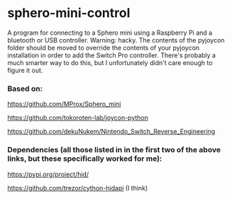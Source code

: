 # sphero-mini-control

A program for connecting to a Sphero mini using a Raspberry Pi and a bluetooth or USB controller.
Warning: hacky. The contents of the pyjoycon folder should be moved to override the contents of your pyjoycon installation in order to add the Switch Pro controller. There's probably a much smarter way to do this, but I unfortunately didn't care enough to figure it out.

### Based on: 

https://github.com/MProx/Sphero_mini

https://github.com/tokoroten-lab/joycon-python

https://github.com/dekuNukem/Nintendo_Switch_Reverse_Engineering


### Dependencies (all those listed in in the first two of the above links, but these specifically worked for me):

https://pypi.org/project/hid/

https://github.com/trezor/cython-hidapi (I think)
